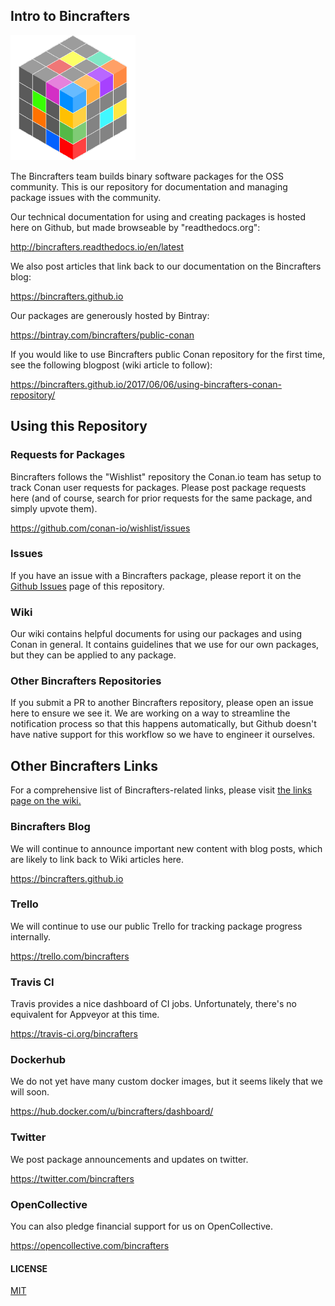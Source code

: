 ## Intro to **Bincrafters**

![Bincrafters](logo.png)

The Bincrafters team builds binary software packages for the OSS community.  This is our repository for documentation and managing package issues with the community.  

Our technical documentation for using and creating packages is hosted here on Github, but made browseable by "readthedocs.org": 

http://bincrafters.readthedocs.io/en/latest

We also post articles that link back to our documentation on the Bincrafters blog: 

https://bincrafters.github.io

Our packages are generously hosted by Bintray:

https://bintray.com/bincrafters/public-conan

If you would like to use Bincrafters public Conan repository for the first time, see the following blogpost (wiki article to follow):

https://bincrafters.github.io/2017/06/06/using-bincrafters-conan-repository/

## Using this Repository ##

### Requests for Packages ###
Bincrafters follows the "Wishlist" repository the Conan.io team has setup to track Conan user requests for packages.  Please post package requests here (and of course, search for prior requests for the same package, and simply upvote them).  

https://github.com/conan-io/wishlist/issues

### Issues ###
If you have an issue with a Bincrafters package, please report it on the [Github Issues](https://github.com/bincrafters/community/issues) page of this repository.  

### Wiki ###
Our wiki contains helpful documents for using our packages and using Conan in general.  It contains guidelines that we use for our own packages, but they can be applied to any package.

### Other Bincrafters Repositories ###
If you submit a PR to another Bincrafters repository, please open an issue here to ensure we see it.  We are working on a way to streamline the notification process so that this happens automatically, but Github doesn't have native support for this workflow so we have to engineer it ourselves.  

## Other Bincrafters Links ##

For a comprehensive list of Bincrafters-related links, please visit [the links page on the wiki.](https://github.com/bincrafters/community/wiki/links)  

### Bincrafters Blog ###
We will continue to announce important new content with blog posts, which are likely to link back to Wiki articles here.  

https://bincrafters.github.io

### Trello ###
We will continue to use our public Trello for tracking package progress internally.

https://trello.com/bincrafters  

### Travis CI ###
Travis provides a nice dashboard of CI jobs.  Unfortunately, there's no equivalent for Appveyor at this time.

https://travis-ci.org/bincrafters

### Dockerhub ###
We do not yet have many custom docker images, but it seems likely that we will soon.

https://hub.docker.com/u/bincrafters/dashboard/

### Twitter ###
We post package announcements and updates on twitter.

https://twitter.com/bincrafters

### OpenCollective ###
You can also pledge financial support for us on OpenCollective.

https://opencollective.com/bincrafters

#### LICENSE
[MIT](LICENSE)
